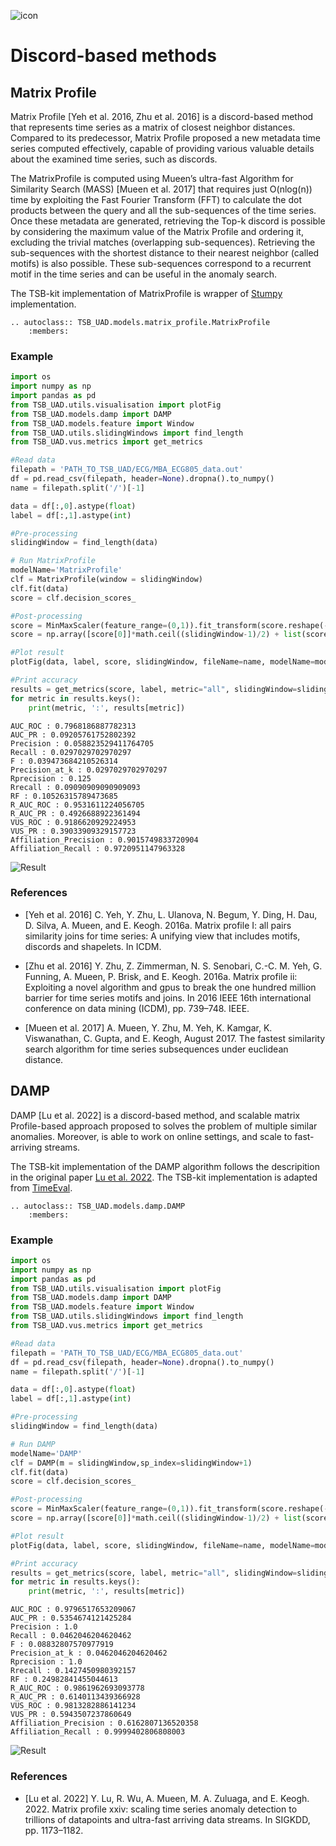 ![icon](../../images/method_icons/discord.png "icon")
# Discord-based methods

## Matrix Profile

Matrix Profile [Yeh et al. 2016, Zhu et al. 2016] is a discord-based method that represents time series as a matrix of closest neighbor distances. Compared to its predecessor, Matrix Profile proposed a new metadata time series computed effectively, capable of providing various valuable details about the examined time series, such as discords.

The MatrixProfile is computed using Mueen’s ultra-fast Algorithm for Similarity Search (MASS) [Mueen et al. 2017] that requires just O(nlog(n)) time by exploiting the Fast Fourier Transform (FFT) to calculate the dot products between the query and all the sub-sequences of the time series. Once these metadata are generated, retrieving the Top-k discord is possible by considering the maximum value of the Matrix Profile and ordering it, excluding the trivial matches (overlapping sub-sequences). Retrieving the sub-sequences with the shortest distance to their nearest neighbor (called motifs) is also possible. These sub-sequences correspond to a recurrent motif in the time series and can be useful in the anomaly search. 

The TSB-kit implementation of MatrixProfile is wrapper of [Stumpy](https://stumpy.readthedocs.io/en/latest/index.html) implementation.

```{eval-rst}  
.. autoclass:: TSB_UAD.models.matrix_profile.MatrixProfile
    :members:

```

### Example

```python
import os
import numpy as np
import pandas as pd
from TSB_UAD.utils.visualisation import plotFig
from TSB_UAD.models.damp import DAMP
from TSB_UAD.models.feature import Window
from TSB_UAD.utils.slidingWindows import find_length
from TSB_UAD.vus.metrics import get_metrics

#Read data
filepath = 'PATH_TO_TSB_UAD/ECG/MBA_ECG805_data.out'
df = pd.read_csv(filepath, header=None).dropna().to_numpy()
name = filepath.split('/')[-1]

data = df[:,0].astype(float)
label = df[:,1].astype(int)

#Pre-processing
slidingWindow = find_length(data)

# Run MatrixProfile
modelName='MatrixProfile'
clf = MatrixProfile(window = slidingWindow)
clf.fit(data)
score = clf.decision_scores_

#Post-processing
score = MinMaxScaler(feature_range=(0,1)).fit_transform(score.reshape(-1,1)).ravel()
score = np.array([score[0]]*math.ceil((slidingWindow-1)/2) + list(score) + [score[-1]]*((slidingWindow-1)//2))

#Plot result
plotFig(data, label, score, slidingWindow, fileName=name, modelName=modelName)

#Print accuracy
results = get_metrics(score, label, metric="all", slidingWindow=slidingWindow)
for metric in results.keys():
    print(metric, ':', results[metric])
```
```
AUC_ROC : 0.7968186887782313
AUC_PR : 0.09205761752802392
Precision : 0.058823529411764705
Recall : 0.0297029702970297
F : 0.039473684210526314
Precision_at_k : 0.0297029702970297
Rprecision : 0.125
Rrecall : 0.09090909090909093
RF : 0.10526315789473685
R_AUC_ROC : 0.9531611224056705
R_AUC_PR : 0.4926688922361494
VUS_ROC : 0.9186620929224953
VUS_PR : 0.39033909329157723
Affiliation_Precision : 0.9015749833720904
Affiliation_Recall : 0.9720951147963328
```
![Result](../../images/method_results/MP.png "MatrixProfile Result")

### References

* [Yeh et al. 2016] C. Yeh, Y. Zhu, L. Ulanova, N. Begum, Y. Ding, H. Dau, D. Silva, A. Mueen, and E. Keogh. 2016a. Matrix profile I: all pairs similarity joins for time series: A unifying view that includes motifs, discords and shapelets. In ICDM.

* [Zhu et al. 2016] Y. Zhu, Z. Zimmerman, N. S. Senobari, C.-C. M. Yeh, G. Funning, A. Mueen, P. Brisk, and E. Keogh. 2016a. Matrix profile ii: Exploiting a novel algorithm and gpus to break the one hundred million barrier for time series motifs and joins. In 2016 IEEE 16th international conference on data mining (ICDM), pp. 739–748. IEEE.

* [Mueen et al. 2017] A. Mueen, Y. Zhu, M. Yeh, K. Kamgar, K. Viswanathan, C. Gupta, and E. Keogh, August 2017. The fastest similarity search algorithm for time series subsequences under euclidean distance.

## DAMP

DAMP [Lu et al. 2022] is a discord-based method, and scalable matrix Profile-based approach proposed to solves the problem of multiple similar anomalies. Moreover, is able to work on online settings, and scale to fast-arriving streams. 

The TSB-kit implementation of the DAMP algorithm follows the descripition in the original paper [Lu et al. 2022](https://www.cs.ucr.edu/~eamonn/DAMP_long_version.pdf).
The TSB-kit implementation is adapted from [TimeEval](https://github.com/HPI-Information-Systems/TimeEval-algorithms/blob/main/damp/damp/damp.py).


```{eval-rst}  
.. autoclass:: TSB_UAD.models.damp.DAMP
    :members:

```

### Example

```python
import os
import numpy as np
import pandas as pd
from TSB_UAD.utils.visualisation import plotFig
from TSB_UAD.models.damp import DAMP
from TSB_UAD.models.feature import Window
from TSB_UAD.utils.slidingWindows import find_length
from TSB_UAD.vus.metrics import get_metrics

#Read data
filepath = 'PATH_TO_TSB_UAD/ECG/MBA_ECG805_data.out'
df = pd.read_csv(filepath, header=None).dropna().to_numpy()
name = filepath.split('/')[-1]

data = df[:,0].astype(float)
label = df[:,1].astype(int)

#Pre-processing
slidingWindow = find_length(data)

# Run DAMP
modelName='DAMP'
clf = DAMP(m = slidingWindow,sp_index=slidingWindow+1)
clf.fit(data)
score = clf.decision_scores_

#Post-processing
score = MinMaxScaler(feature_range=(0,1)).fit_transform(score.reshape(-1,1)).ravel()
score = np.array([score[0]]*math.ceil((slidingWindow-1)/2) + list(score) + [score[-1]]*((slidingWindow-1)//2))

#Plot result
plotFig(data, label, score, slidingWindow, fileName=name, modelName=modelName)

#Print accuracy
results = get_metrics(score, label, metric="all", slidingWindow=slidingWindow)
for metric in results.keys():
    print(metric, ':', results[metric])
```
```
AUC_ROC : 0.9796517653209067
AUC_PR : 0.5354674121425284
Precision : 1.0
Recall : 0.0462046204620462
F : 0.08832807570977919
Precision_at_k : 0.0462046204620462
Rprecision : 1.0
Rrecall : 0.1427450980392157
RF : 0.24982841455044613
R_AUC_ROC : 0.9861962693093778
R_AUC_PR : 0.6140113439366928
VUS_ROC : 0.9813282886141234
VUS_PR : 0.5943507237860649
Affiliation_Precision : 0.6162807136520358
Affiliation_Recall : 0.9999402806808003
```
![Result](../../images/method_results/DAMP.png "DAMP Result")

### References

* [Lu et al. 2022] Y. Lu, R. Wu, A. Mueen, M. A. Zuluaga, and E. Keogh. 2022. Matrix profile xxiv: scaling time series anomaly detection to trillions of datapoints and ultra-fast arriving data streams. In SIGKDD, pp. 1173–1182.